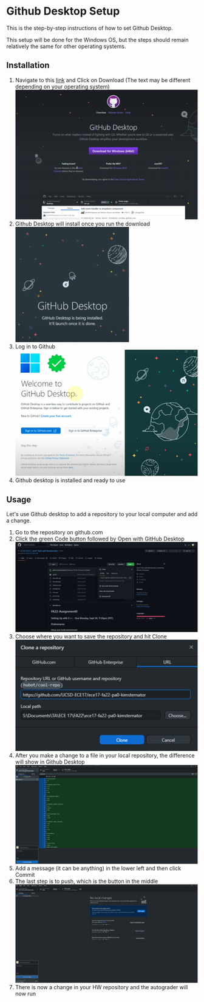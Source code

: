 # Github Desktop Setup
This is the step-by-step instructions of how to set Github Desktop.

This setup will be done for the Windows OS, but the steps should remain relatively the same for other operating systems.
## Installation
1. Navigate to this [link](https://desktop.github.com/) and Click on Download (The text may be different depending on your operating system)  
![](../Assets/github_desktop_page.png)
2. Github Desktop will install once you run the download  
![](../Assets/github_desktop_install.png)
3. Log in to Github  
![](../Assets/github_desktop_login.png)
3. Github desktop is installed and ready to use
## Usage
Let's use Github desktop to add a repository to your local computer and add a change.  
1. Go to the repository on github.com  
2. Click the green Code button followed by Open with GitHub Desktop  
![](../Assets/github_desktop_website.png)
3. Choose where you want to save the repository and hit Clone  
![](../Assets/github_desktop_clone.png)
4. After you make a change to a file in your local repository, the difference will show in Github Desktop   
![](../Assets/github_desktop_difference.png)
5. Add a message (it can be anything) in the lower left and then click Commit  
6. The last step is to push, which is the button in the middle  
![](../Assets/github_desktop_push.png)
7. There is now a change in your HW repository and the autograder will now run